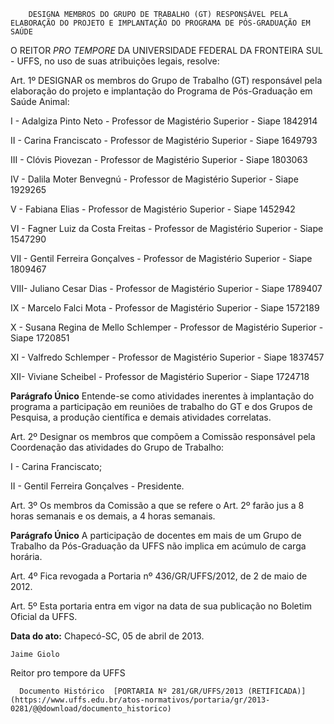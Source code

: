         DESIGNA MEMBROS DO GRUPO DE TRABALHO (GT) RESPONSÁVEL PELA ELABORAÇÃO DO PROJETO E IMPLANTAÇÃO DO PROGRAMA DE PÓS-GRADUAÇÃO EM SAÚDE  

O REITOR *PRO TEMPORE* DA UNIVERSIDADE FEDERAL DA FRONTEIRA SUL - UFFS, no uso de suas atribuições legais, resolve:

 Art. 1º DESIGNAR os membros do Grupo de Trabalho (GT) responsável pela elaboração do projeto e implantação do Programa de Pós-Graduação em Saúde Animal:

 I - Adalgiza Pinto Neto - Professor de Magistério Superior - Siape 1842914

 II - Carina Franciscato - Professor de Magistério Superior - Siape 1649793

 III - Clóvis Piovezan - Professor de Magistério Superior - Siape 1803063

 IV - Dalila Moter Benvegnú - Professor de Magistério Superior - Siape 1929265

 V - Fabiana Elias - Professor de Magistério Superior - Siape 1452942

 VI - Fagner Luiz da Costa Freitas - Professor de Magistério Superior - Siape 1547290

 VII - Gentil Ferreira Gonçalves - Professor de Magistério Superior - Siape 1809467

 VIII- Juliano Cesar Dias - Professor de Magistério Superior - Siape 1789407

 IX - Marcelo Falci Mota - Professor de Magistério Superior - Siape 1572189

 X - Susana Regina de Mello Schlemper - Professor de Magistério Superior - Siape 1720851

 XI - Valfredo Schlemper - Professor de Magistério Superior - Siape 1837457

 XII- Viviane Scheibel - Professor de Magistério Superior - Siape 1724718

 **Parágrafo Único** Entende-se como atividades inerentes à implantação do programa a participação em reuniões de trabalho do GT e dos Grupos de Pesquisa, a produção científica e demais atividades correlatas.

 Art. 2º Designar os membros que compõem a Comissão responsável pela Coordenação das atividades do Grupo de Trabalho:

 I - Carina Franciscato;

 II - Gentil Ferreira Gonçalves - Presidente.

 Art. 3º Os membros da Comissão a que se refere o Art. 2º farão jus a 8 horas semanais e os demais, a 4 horas semanais.

 **Parágrafo Único** A participação de docentes em mais de um Grupo de Trabalho da Pós-Graduação da UFFS não implica em acúmulo de carga horária.

 Art. 4º Fica revogada a Portaria nº 436/GR/UFFS/2012, de 2 de maio de 2012.

 Art. 5º Esta portaria entra em vigor na data de sua publicação no Boletim Oficial da UFFS.

  

   **Data do ato:** Chapecó-SC, 05 de abril de 2013.   
 

    Jaime Giolo   
 Reitor pro tempore da UFFS 

      Documento Histórico  [PORTARIA Nº 281/GR/UFFS/2013 (RETIFICADA)](https://www.uffs.edu.br/atos-normativos/portaria/gr/2013-0281/@@download/documento_historico)     
      